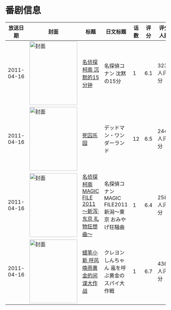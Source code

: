 # 番剧信息

|放送日期|封面|标题|日文标题|话数|评分|评分人数|
|---|---|---|---|---|---|---|
|2011-04-16|<img src="https://lain.bgm.tv/pic/cover/c/9e/fb/10308_31KNR.jpg" alt="封面" style="width:150px;height:200px;object-fit:cover;">|[名侦探柯南 沉默的15分钟](https://bangumi.tv/subject/10308)|名探偵コナン 沈黙の15分|1|6.1|3235人评分|
|2011-04-16|<img src="https://lain.bgm.tv/pic/cover/c/69/1f/10381_dNH51.jpg" alt="封面" style="width:150px;height:200px;object-fit:cover;">|[死囚乐园](https://bangumi.tv/subject/10381)|デッドマン・ワンダーランド|12|6.5|2441人评分|
|2011-04-16|<img src="https://lain.bgm.tv/pic/cover/c/a2/95/15871_oI4KY.jpg" alt="封面" style="width:150px;height:200px;object-fit:cover;">|[名侦探柯南 MAGIC FILE 2011 ～新泻·东京 礼物狂想曲～](https://bangumi.tv/subject/15871)|名探偵コナン MAGIC FILE2011 新潟～東京 おみやげ狂騒曲|1|6.4|258人评分|
|2011-04-16|<img src="https://lain.bgm.tv/pic/cover/c/5e/64/24824_Vsh9h.jpg" alt="封面" style="width:150px;height:200px;object-fit:cover;">|[蜡笔小新 呼风唤雨黄金的间谍大作战](https://bangumi.tv/subject/24824)|クレヨンしんちゃん 嵐を呼ぶ黄金のスパイ大作戦|1|6.7|438人评分|

